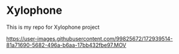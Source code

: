 # Xylophone
This is my repo for Xylophone project 


https://user-images.githubusercontent.com/99825672/172939514-81a71690-5682-496a-b6aa-17bb432fbe97.MOV

